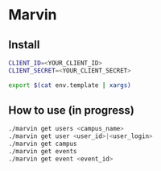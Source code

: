 # Marvin

## Install

```sh
CLIENT_ID=<YOUR_CLIENT_ID>
CLIENT_SECRET=<YOUR_CLIENT_SECRET>
```

```sh
export $(cat env.template | xargs)
```

## How to use (in progress)
```sh
./marvin get users <campus_name>
./marvin get user <user_id>|<user_login>
./marvin get campus
./marvin get events
./marvin get event <event_id>
```



